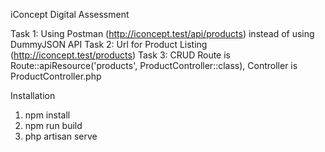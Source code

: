 iConcept Digital Assessment

Task 1: Using Postman (http://iconcept.test/api/products) instead of using DummyJSON API
Task 2: Url for Product Listing (http://iconcept.test/products)
Task 3: CRUD Route is Route::apiResource('products', ProductController::class), Controller is ProductController.php

Installation

1. npm install
2. npm run build
3. php artisan serve
